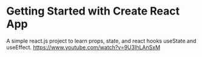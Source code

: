 # Getting Started with Create React App

A simple react.js project to learn props, state, and react hooks useState and useEffect. 
https://www.youtube.com/watch?v=9U3IhLAnSxM

